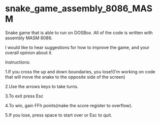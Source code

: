 # snake_game_assembly_8086_MASM 
Snake game that is able to run on DOSBox. All of the code is written with assembly MASM 8086.

I would like to hear suggestions for how to improve the game, and your overall opinion about it.

Instructions:

1.If you cross the up and down boundaries, you lose!(I'm working on code that will move the snake to the opposite side of the screen) 

2.Use the arrows keys to take turns.

3.To exit press Esc

4.To win, gain FFh points(make the score register to overflow).

5.If you lose, press space to start over or Esc to quit.

